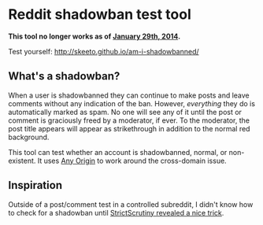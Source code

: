 # Reddit shadowban test tool

**This tool no longer works as of [January 29th, 2014](http://redd.it/1wh6jn).**

Test yourself: http://skeeto.github.io/am-i-shadowbanned/

## What's a shadowban?

When a user is shadowbanned they can continue to make posts and leave
comments without any indication of the ban. However, *everything* they
do is automatically marked as spam. No one will see any of it until
the post or comment is graciously freed by a moderator, if ever. To
the moderator, the post title appears will appear as strikethrough in
addition to the normal red background.

This tool can test whether an account is shadowbanned, normal, or
non-existent. It uses [Any Origin](http://anyorigin.com/) to work
around the cross-domain issue.

## Inspiration

Outside of a post/comment test in a controlled subreddit, I didn't
know how to check for a shadowban until
[StrictScrutiny revealed a nice trick](http://www.reddit.com/r/SubredditDrama/comments/1gvr4g/_/caoacis).
